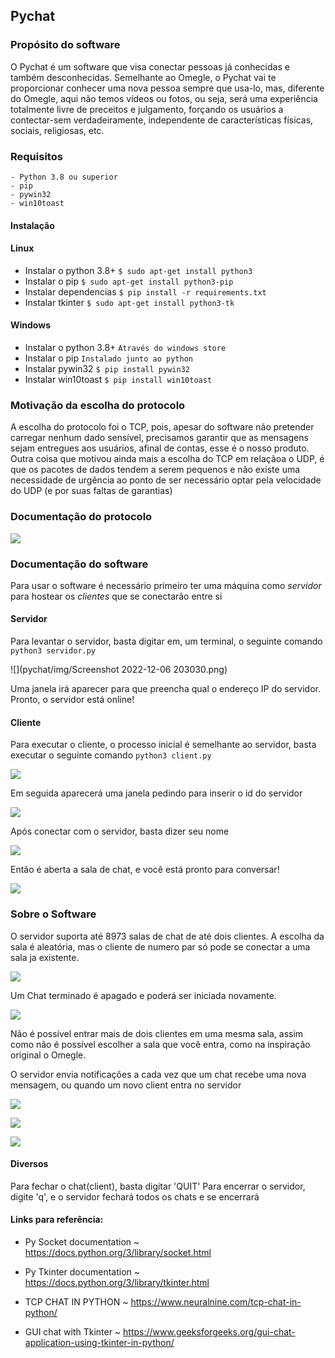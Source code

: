 ## Pychat

### Propósito do software

O Pychat é um software que visa conectar pessoas já conhecidas e também desconhecidas. Semelhante ao Omegle, o Pychat vai te proporcionar conhecer uma nova pessoa sempre que usa-lo, mas, diferente do Omegle, aqui não temos vídeos ou fotos, ou seja, será uma experiência totalmente livre de preceitos e julgamento, forçando os usuários a contectar-sem verdadeiramente, independente de características físicas, sociais, religiosas, etc.

### Requisitos

    - Python 3.8 ou superior
    - pip
    - pywin32
    - win10toast

#### Instalação

#### Linux

-   Instalar o python 3.8+ `$ sudo apt-get install python3`
-   Instalar o pip `$ sudo apt-get install python3-pip`
-   Instalar dependencias `$ pip install -r requirements.txt`
-   Instalar tkinter `$ sudo apt-get install python3-tk`

#### Windows

-   Instalar o python 3.8+ `Através do windows store`
-   Instalar o pip `Instalado junto ao python`
-   Instalar pywin32 `$ pip install pywin32`
-   Instalar win10toast `$ pip install win10toast`

### Motivação da escolha do protocolo

A escolha do protocolo foi o TCP, pois, apesar do software não pretender carregar nenhum dado sensível, precisamos garantir que as mensagens sejam entregues aos usuários, afinal de contas, esse é o nosso produto. Outra coisa que motivou ainda mais a escolha do TCP em relaçãoa o UDP, é que os pacotes de dados tendem a serem pequenos e não existe uma necessidade de urgência ao ponto de ser necessário optar pela velocidade do UDP (e por suas faltas de garantias)

### Documentação do protocolo

![](https://github.com/isantana3/pychat/blob/main/pychat/img/protocologif.gif)

### Documentação do software

Para usar o software é necessário primeiro ter uma máquina como _servidor_ para hostear os _clientes_ que se conectarão entre si

#### Servidor

Para levantar o servidor, basta digitar em, um terminal, o seguinte comando
`python3 servidor.py`

![](pychat/img/Screenshot 2022-12-06 203030.png)

Uma janela irá aparecer para que preencha qual o endereço IP do servidor. Pronto, o servidor está online!


#### Cliente

Para executar o cliente, o processo inicial é semelhante ao servidor, basta executar o seguinte comando
`python3 client.py`

![](pychat/img/pyclient.png)

Em seguida aparecerá uma janela pedindo para inserir o id do servidor

![](pychat/img/conexao-py.png)

Após conectar com o servidor, basta dizer seu nome

![](pychat/img/bemvindo.png)

Então é aberta a sala de chat, e você está pronto para conversar!

![](pychat/img/pychat.png)

### Sobre o Software

O servidor suporta até 8973 salas de chat de até dois clientes. A escolha da sala é aleatória, mas o cliente de numero par só pode se conectar a uma sala ja existente. 

![](pychat/img/sidebyside-chat.png)

Um Chat terminado é apagado e poderá ser iniciada novamente. 

![](pychat/img/chat-quit.png)

Não é possível entrar mais de dois clientes em uma mesma sala, assim como não é possível escolher a sala que você entra, como na inspiração original o Omegle.

O servidor envia notificações a cada vez que um chat recebe uma nova mensagem, ou quando um novo client entra no servidor

![](pychat/img/notification.png)

![](pychat/img/mingau-join.png)

![](pychat/img/notification-message.png)

#### Diversos

Para fechar o chat(client), basta digitar 'QUIT'
Para encerrar o servidor, digite 'q', e o servidor fechará todos os chats e se encerrará

#### Links para referência:

-   Py Socket documentation ~ https://docs.python.org/3/library/socket.html

-   Py Tkinter documentation ~ https://docs.python.org/3/library/tkinter.html

-   TCP CHAT IN PYTHON ~ https://www.neuralnine.com/tcp-chat-in-python/

-   GUI chat with Tkinter ~ https://www.geeksforgeeks.org/gui-chat-application-using-tkinter-in-python/
